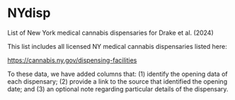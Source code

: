 # NYdisp
List of New York medical cannabis dispensaries for Drake et al. (2024)

This list includes all licensed NY medical cannabis dispensaries listed here:

https://cannabis.ny.gov/dispensing-facilities

To these data, we have added columns that: (1) identify the opening data of each dispensary; (2) provide a link to the source that identified the opening date; and (3) an optional note regarding particular details of the dispensary. 
